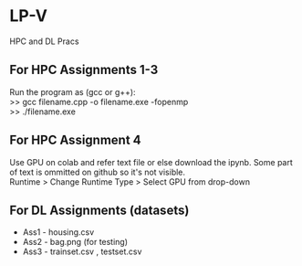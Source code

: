 # LP-V
HPC and DL Pracs


## For HPC Assignments 1-3

Run the program as (gcc or g++): 
<br> >> gcc filename.cpp -o filename.exe -fopenmp
<br> >> ./filename.exe

## For HPC Assignment 4

Use GPU on colab and refer text file or else download the ipynb. Some part of text is ommitted on github so it's not visible.
<br> Runtime > Change Runtime Type > Select GPU from drop-down

## For DL Assignments (datasets)
- Ass1 - housing.csv
- Ass2 - bag.png (for testing)
- Ass3 - trainset.csv , testset.csv
